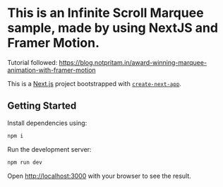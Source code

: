 # This is an Infinite Scroll Marquee sample, made by using NextJS and Framer Motion.

Tutorial followed: https://blog.notpritam.in/award-winning-marquee-animation-with-framer-motion

This is a [Next.js](https://nextjs.org/) project bootstrapped with [`create-next-app`](https://github.com/vercel/next.js/tree/canary/packages/create-next-app).

## Getting Started

Install dependencies using:

```bash
npm i
```

Run the development server:

```bash
npm run dev
```

Open [http://localhost:3000](http://localhost:3000) with your browser to see the result.
